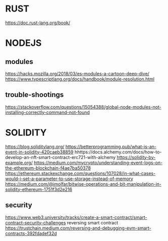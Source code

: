 # RUST
https://doc.rust-lang.org/book/
# NODEJS
## modules
https://hacks.mozilla.org/2018/03/es-modules-a-cartoon-deep-dive/
https://www.typescriptlang.org/docs/handbook/module-resolution.html
## trouble-shootings
https://stackoverflow.com/questions/15054388/global-node-modules-not-installing-correctly-command-not-found
# SOLIDITY
https://blog.soliditylang.org/
https://betterprogramming.pub/what-is-an-event-in-solidity-420caeb38859
hhttps://docs.alchemy.com/docs/how-to-develop-an-nft-smart-contract-erc721-with-alchemy
https://solidity-by-example.org/
https://medium.com/mycrypto/understanding-event-logs-on-the-ethereum-blockchain-f4ae7ba50378
https://ethereum.stackexchange.com/questions/107028/in-what-cases-would-i-set-a-parameter-to-use-storage-instead-of-memory
https://medium.com/@imolfar/bitwise-operations-and-bit-manipulation-in-solidity-ethereum-1751f3d2e216
## security
https://www.web3.university/tracks/create-a-smart-contract/smart-contract-security-challenges
reversing smart contract https://trustchain.medium.com/reversing-and-debugging-evm-smart-contracts-392fdadef32d

